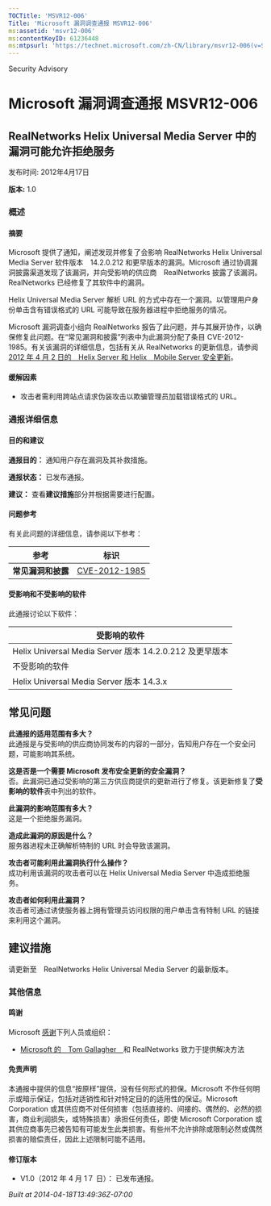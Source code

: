 ```yaml
---
TOCTitle: 'MSVR12-006'
Title: 'Microsoft 漏洞调查通报 MSVR12-006'
ms:assetid: 'msvr12-006'
ms:contentKeyID: 61236448
ms:mtpsurl: 'https://technet.microsoft.com/zh-CN/library/msvr12-006(v=Security.10)'
---
```


Security Advisory

Microsoft 漏洞调查通报 MSVR12-006
=================================

RealNetworks Helix Universal Media Server 中的漏洞可能允许拒绝服务
------------------------------------------------------------------

发布时间: 2012年4月17日

**版本:** 1.0

### 概述

#### 摘要

Microsoft 提供了通知，阐述发现并修复了会影响 RealNetworks Helix Universal Media Server 软件版本　14.2.0.212 和更早版本的漏洞。Microsoft 通过协调漏洞披露渠道发现了该漏洞，并向受影响的供应商　RealNetworks 披露了该漏洞。RealNetworks 已经修复了其软件中的漏洞。

Helix Universal Media Server 解析 URL 的方式中存在一个漏洞。以管理用户身份单击含有错误格式的 URL 可能导致在服务器进程中拒绝服务的情况。

Microsoft 漏洞调查小组向 RealNetworks 报告了此问题，并与其展开协作，以确保修复此问题。在“常见漏洞和披露”列表中为此漏洞分配了条目 CVE-2012-1985。有关该漏洞的详细信息，包括有关从 RealNetworks 的更新信息，请参阅[2012 年 4 月 2 日的　Helix Server 和 Helix　Mobile Server 安全更新](https://helixproducts.real.com/docs/security/securityupdate04022012hs.pdf)。

#### 缓解因素

-   攻击者需利用跨站点请求伪装攻击以欺骗管理员加载错误格式的 URL。

### 通报详细信息

#### 目的和建议

**通报目的：** 通知用户存在漏洞及其补救措施。

**通报状态：** 已发布通报。

**建议：** 查看**建议措施**部分并根据需要进行配置。

#### 问题参考

有关此问题的详细信息，请参阅以下参考：

| 参考               | 标识                                                                             |
|--------------------|----------------------------------------------------------------------------------|
| **常见漏洞和披露** | [CVE-2012-1985](https://www.cve.mitre.org/cgi-bin/cvename.cgi?name=cve-2012-1985) |

#### 受影响和不受影响的软件

此通报讨论以下软件：

| 受影响的软件                                            |
|---------------------------------------------------------|
| Helix Universal Media Server 版本 14.2.0.212 及更早版本 |
| 不受影响的软件                                          |
| Helix Universal Media Server 版本 14.3.x                |

常见问题
--------


**此通报的适用范围有多大？**  
此通报是与受影响的供应商协同发布的内容的一部分，告知用户存在一个安全问题，可能影响其系统。

**这是否是一个需要 Microsoft 发布安全更新的安全漏洞？**  
否。此漏洞已通过受影响的第三方供应商提供的更新进行了修复。该更新修复了**受影响的软件**表中列出的软件。

**此漏洞的影响范围有多大？**  
这是一个拒绝服务漏洞。

**造成此漏洞的原因是什么？**  
服务器进程未正确解析特制的 URL 时会导致该漏洞。

**攻击者可能利用此漏洞执行什么操作？**  
成功利用该漏洞的攻击者可以在 Helix Universal Media Server 中造成拒绝服务。

**攻击者如何利用此漏洞？**  
攻击者可通过诱使服务器上拥有管理员访问权限的用户单击含有特制 URL 的链接来利用这个漏洞。

建议措施
--------


请更新至　RealNetworks Helix Universal Media Server 的最新版本。

### 其他信息

#### 鸣谢

Microsoft [感谢](https://go.microsoft.com/fwlink/?linkid=21127)下列人员或组织：

-   [Microsoft 的　Tom Gallagher　](https://www.microsoft.com/)和 RealNetworks 致力于提供解决方法

#### 免责声明

本通报中提供的信息“按原样”提供，没有任何形式的担保。Microsoft 不作任何明示或暗示保证，包括对适销性和针对特定目的的适用性的保证。Microsoft Corporation 或其供应商不对任何损害（包括直接的、间接的、偶然的、必然的损害，商业利润损失，或特殊损害）承担任何责任，即使 Microsoft Corporation 或其供应商事先已被告知有可能发生此类损害。有些州不允许排除或限制必然或偶然损害的赔偿责任，因此上述限制可能不适用。

#### 修订版本

-   V1.0（2012 年 4 月 1７ 日）： 已发布通报。

*Built at 2014-04-18T13:49:36Z-07:00*
